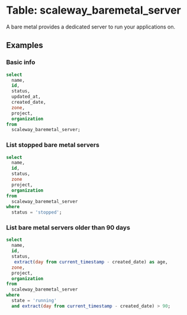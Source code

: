 # Table: scaleway_baremetal_server

A bare metal provides a dedicated server to run your applications on.

## Examples

### Basic info

```sql
select
  name,
  id,
  status,
  updated_at,
  created_date,
  zone,
  project,
  organization
from
  scaleway_baremetal_server;
```

### List stopped bare metal servers

```sql
select
  name,
  id,
  status,
  zone
  project,
  organization
from
  scaleway_baremetal_server
where
  status = 'stopped';
```

### List bare metal servers older than 90 days

```sql
select
  name,
  id,
  status,
   extract(day from current_timestamp - created_date) as age,
  zone,
  project,
  organization
from
  scaleway_baremetal_server
where
  state = 'running'
  and extract(day from current_timestamp - created_date) > 90;
```
